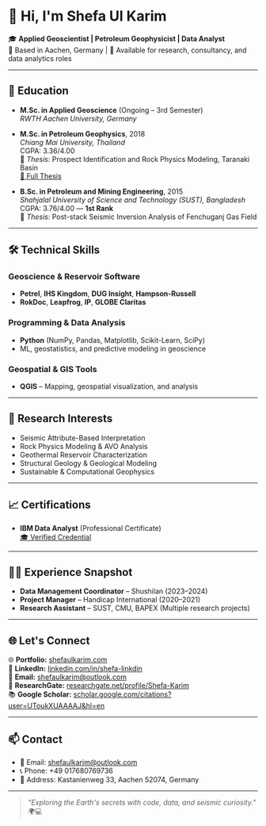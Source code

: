 # 👋 Hi, I'm Shefa Ul Karim

🎓 **Applied Geoscientist | Petroleum Geophysicist | Data Analyst**  
📍 Based in Aachen, Germany | 💼 Available for research, consultancy, and data analytics roles

---

## 🧠 Education

- **M.Sc. in Applied Geoscience** (Ongoing – 3rd Semester)  
  *RWTH Aachen University, Germany*

- **M.Sc. in Petroleum Geophysics**, 2018  
  *Chiang Mai University, Thailand*  
  CGPA: 3.36/4.00  
  🔬 *Thesis:* Prospect Identification and Rock Physics Modeling, Taranaki Basin  
  [📄 Full Thesis](https://archive.lib.cmu.ac.th/full/T/2017/pegep11217sukn_full.pdf)

- **B.Sc. in Petroleum and Mining Engineering**, 2015  
  *Shahjalal University of Science and Technology (SUST), Bangladesh*  
  CGPA: 3.76/4.00 — **1st Rank**  
  🧪 *Thesis:* Post-stack Seismic Inversion Analysis of Fenchuganj Gas Field

---

## 🛠️ Technical Skills

### Geoscience & Reservoir Software
- **Petrel**, **IHS Kingdom**, **DUG Insight**, **Hampson-Russell**
- **RokDoc**, **Leapfrog**, **IP**, **GLOBE Claritas**

### Programming & Data Analysis
- **Python** (NumPy, Pandas, Matplotlib, Scikit-Learn, SciPy)
- ML, geostatistics, and predictive modeling in geoscience

### Geospatial & GIS Tools
- **QGIS** – Mapping, geospatial visualization, and analysis

---

## 🔬 Research Interests
- Seismic Attribute-Based Interpretation
- Rock Physics Modeling & AVO Analysis
- Geothermal Reservoir Characterization
- Structural Geology & Geological Modeling
- Sustainable & Computational Geophysics

---

## 📈 Certifications
- **IBM Data Analyst** (Professional Certificate)  
  [🎓 Verified Credential](https://coursera.org/verify/professional-cert/0C1VY5AZMWHJ)

---

## 👨‍💼 Experience Snapshot

- **Data Management Coordinator** – Shushilan (2023–2024)
- **Project Manager** – Handicap International (2020–2021)
- **Research Assistant** – SUST, CMU, BAPEX (Multiple research projects)

---

## 🌐 Let's Connect

🌐 **Portfolio:** [shefaulkarim.com](https://shefaulkarim.com)  
💼 **LinkedIn:** [linkedin.com/in/shefa-linkdin](https://www.linkedin.com/in/shefa-linkdin/)  
📩 **Email:** [shefaulkarim@outlook.com](mailto:shefaulkarim@outlook.com)  
📂 **ResearchGate:** [researchgate.net/profile/Shefa-Karim](https://www.researchgate.net/profile/Shefa-Karim)  
📚 **Google Scholar:** [scholar.google.com/citations?user=UToukXUAAAAJ&hl=en](https://scholar.google.com/citations?user=UToukXUAAAAJ&hl=en)

---

## 📫 Contact

- 📧 Email: shefaulkarim@outlook.com  
- 📞 Phone: +49 017680769736  
- 🏡 Address: Kastanienweg 33, Aachen 52074, Germany

---

> _"Exploring the Earth's secrets with code, data, and seismic curiosity."_ 🌍💻
